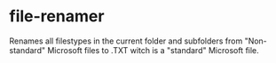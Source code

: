 # file-renamer
Renames all filestypes in the current folder and subfolders from "Non-standard" Microsoft files to .TXT witch is a "standard" Microsoft file.
